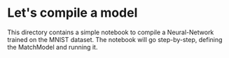 # Let's compile a model
This directory contains a simple notebook to compile a Neural-Network trained on the MNIST dataset.
The notebook will go step-by-step, defining the MatchModel and running it.